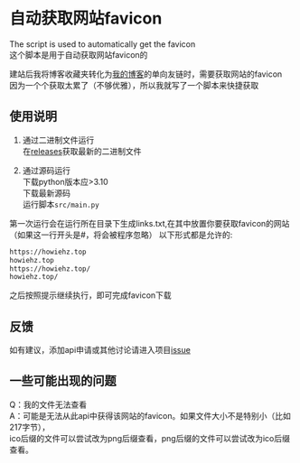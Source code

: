 # 自动获取网站favicon

The script is used to automatically get the favicon  
这个脚本是用于自动获取网站favicon的  

建站后我将博客收藏夹转化为[我的博客](https://howiehz.top/links)的单向友链时，需要获取网站的favicon  
因为一个个获取太累了（不够优雅），所以我就写了一个脚本来快捷获取  

## 使用说明

1. 通过二进制文件运行  
    在[releases](https://github.com/HowieHz/get_favicon/releases)获取最新的二进制文件  

2. 通过源码运行  
    下载python版本应>3.10  
    下载最新源码  
    运行脚本`src/main.py`  

第一次运行会在运行所在目录下生成links.txt,在其中放置你要获取favicon的网站
（如果这一行开头是#，将会被程序忽略）
以下形式都是允许的:

```txt
https://howiehz.top
howiehz.top
https://howiehz.top/
howiehz.top/
```

之后按照提示继续执行，即可完成favicon下载

## 反馈

如有建议，添加api申请或其他讨论请进入项目[issue](https://github.com/HowieHz/get_favicon/issues)

## 一些可能出现的问题

Q：我的文件无法查看  
A：可能是无法从此api中获得该网站的favicon。如果文件大小不是特别小（比如217字节），  
    ico后缀的文件可以尝试改为png后缀查看，png后缀的文件可以尝试改为ico后缀查看。
